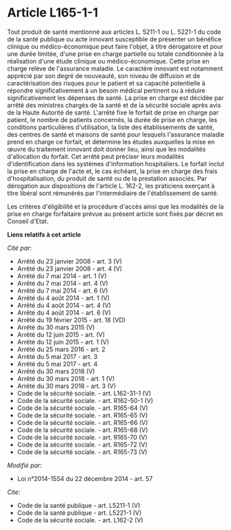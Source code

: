 # Article L165-1-1

Tout produit de santé mentionné aux articles L. 5211-1 ou L. 5221-1 du code de la santé publique ou acte innovant susceptible
de présenter un bénéfice clinique ou médico-économique peut faire l'objet, à titre dérogatoire et pour une durée limitée,
d'une prise en charge partielle ou totale conditionnée à la réalisation d'une étude clinique ou médico-économique. Cette
prise en charge relève de l'assurance maladie. Le caractère innovant est notamment apprécié par son degré de nouveauté, son
niveau de diffusion et de caractérisation des risques pour le patient et sa capacité potentielle à répondre significativement
à un besoin médical pertinent ou à réduire significativement les dépenses de santé. La prise en charge est décidée par arrêté
des ministres chargés de la santé et de la sécurité sociale après avis de la Haute Autorité de santé. L'arrêté fixe le
forfait de prise en charge par patient, le nombre de patients concernés, la durée de prise en charge, les conditions
particulières d'utilisation, la liste des établissements de santé, des centres de santé et maisons de santé pour lesquels
l'assurance maladie prend en charge ce forfait, et détermine les études auxquelles la mise en œuvre du traitement innovant
doit donner lieu, ainsi que les modalités d'allocation du forfait. Cet arrêté peut préciser leurs modalités d'identification
dans les systèmes d'information hospitaliers. Le forfait inclut la prise en charge de l'acte et, le cas échéant, la prise en
charge des frais d'hospitalisation, du produit de santé ou de la prestation associés. Par dérogation aux dispositions de
l'article L. 162-2, les praticiens exerçant à titre libéral sont rémunérés par l'intermédiaire de l'établissement de santé. 

Les critères d'éligibilité et la procédure d'accès ainsi que les modalités de la prise en charge forfaitaire prévue au
présent article sont fixés par décret en Conseil d'Etat.

**Liens relatifs à cet article**

_Cité par_:

  - Arrêté du 23 janvier 2008 - art. 3 (V)
  - Arrêté du 23 janvier 2008 - art. 4 (V)
  - Arrêté du 7 mai 2014 - art. 1 (V)
  - Arrêté du 7 mai 2014 - art. 4 (V)
  - Arrêté du 7 mai 2014 - art. 6 (V)
  - Arrêté du 4 août 2014 - art. 1 (V)
  - Arrêté du 4 août 2014 - art. 4 (V)
  - Arrêté du 4 août 2014 - art. 6 (V)
  - Arrêté du 19 février 2015 - art. 18 (VD)
  - Arrêté du 30 mars 2015 (V)
  - Arrêté du 12 juin 2015 - art. (V)
  - Arrêté du 12 juin 2015 - art. 1 (V)
  - Arrêté du 25 mars 2016 - art. 2
  - Arrêté du 5 mai 2017 - art. 3
  - Arrêté du 5 mai 2017 - art. 4
  - Arrêté du 30 mars 2018 (V)
  - Arrêté du 30 mars 2018 - art. 1 (V)
  - Arrêté du 30 mars 2018 - art. 3 (V)
  - Code de la sécurité sociale. - art. L162-31-1 (V)
  - Code de la sécurité sociale. - art. R162-50-1 (V)
  - Code de la sécurité sociale. - art. R165-64 (V)
  - Code de la sécurité sociale. - art. R165-65 (V)
  - Code de la sécurité sociale. - art. R165-66 (V)
  - Code de la sécurité sociale. - art. R165-68 (V)
  - Code de la sécurité sociale. - art. R165-70 (V)
  - Code de la sécurité sociale. - art. R165-72 (V)
  - Code de la sécurité sociale. - art. R165-73 (V)

_Modifié par_:

  - Loi n°2014-1554 du 22 décembre 2014 - art. 57

_Cite_:

  - Code de la santé publique - art. L5211-1 (V)
  - Code de la santé publique - art. L5221-1 (V)
  - Code de la sécurité sociale. - art. L162-2 (V)
